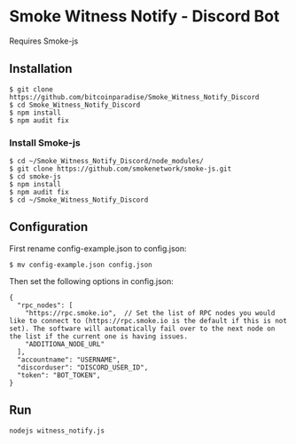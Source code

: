 # Smoke Witness Notify - Discord Bot

Requires Smoke-js

## Installation

```
$ git clone https://github.com/bitcoinparadise/Smoke_Witness_Notify_Discord
$ cd Smoke_Witness_Notify_Discord
$ npm install 
$ npm audit fix
```

### Install Smoke-js

```
$ cd ~/Smoke_Witness_Notify_Discord/node_modules/
$ git clone https://github.com/smokenetwork/smoke-js.git
$ cd smoke-js
$ npm install
$ npm audit fix
$ cd ~/Smoke_Witness_Notify_Discord
```

## Configuration
First rename config-example.json to config.json:

```
$ mv config-example.json config.json
```

Then set the following options in config.json:
```
{
  "rpc_nodes": [
    "https://rpc.smoke.io",  // Set the list of RPC nodes you would like to connect to (https://rpc.smoke.io is the default if this is not set). The software will automatically fail over to the next node on the list if the current one is having issues.
    "ADDITIONA_NODE_URL"
  ],
  "accountname": "USERNAME",
  "discorduser": "DISCORD_USER_ID",
  "token": "BOT_TOKEN",
}
```

## Run

```
nodejs witness_notify.js
```
